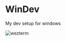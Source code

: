# WinDev
My dev setup for windows

![wezterm](https://github.com/TechnicalDC/WinDev/blob/main/images/2023-10-08_00-31.png)
